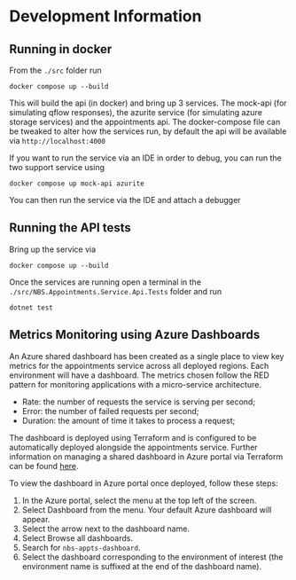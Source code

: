 # Development Information

## Running in docker

From the `./src` folder run 

```
docker compose up --build
```

This will build the api (in docker) and bring up 3 services. The mock-api (for simulating qflow responses), the azurite service (for simulating azure storage services) and the appointments api. The docker-compose file can be tweaked to alter how the services run, by default the api will be available via `http://localhost:4000`

If you want to run the service via an IDE in order to debug, you can run the two support service using

```
docker compose up mock-api azurite
```

You can then run the service via the IDE and attach a debugger

## Running the API tests

Bring up the service via 

```
docker compose up --build
```

Once the services are running open a terminal in the `./src/NBS.Appointments.Service.Api.Tests` folder and run

```
dotnet test
```
## Metrics Monitoring using Azure Dashboards
An Azure shared dashboard has been created as a single place to view key metrics for the appointments service across all deployed regions. Each environment will have a dashboard. The metrics chosen follow the RED pattern for monitoring applications with a micro-service architecture. 
* Rate: the number of requests the service is serving per second;
* Error: the number of failed requests per second;
* Duration: the amount of time it takes to process a request;

The dashboard is deployed using Terraform and is configured to be automatically deployed alongside the appointments service. Further information on managing a shared dashboard in Azure portal via Terraform can be found [here](https://registry.terraform.io/providers/hashicorp/azurerm/latest/docs/resources/portal_dashboard).  

To view the dashboard in Azure portal once deployed, follow these steps: 
1. In the Azure portal, select the menu at the top left of the screen.
2. Select Dashboard from the menu. Your default Azure dashboard will appear.
3. Select the arrow next to the dashboard name.
4. Select Browse all dashboards.
5. Search for `nbs-appts-dashboard`.
6. Select the dashboard corresponding to the environment of interest (the environment name is suffixed at the end of the dashboard name).

